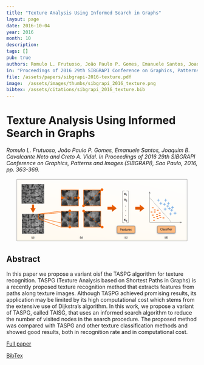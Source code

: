 ```yaml
---
title: "Texture Analysis Using Informed Search in Graphs"
layout: page
date: 2016-10-04
year: 2016
month: 10
description:
tags: []
pub: true
authors: Romulo L. Frutuoso, João Paulo P. Gomes, Emanuele Santos, Joaquim B. Cavalcante Neto and Creto A. Vidal
in: "Proceedings of 2016 29th SIBGRAPI Conference on Graphics, Patterns and Images (SIBGRAPI), Sao Paulo, pp. 363-369"
file: /assets/papers/sibgrapi-2016-texture.pdf
image:  /assets/images/thumbs/sibgrapi_2016_texture.png
bibtex: /assets/citations/sibgrapi_2016_texture.bib
---
```


# Texture Analysis Using Informed Search in Graphs

*Romulo L. Frutuoso, João Paulo P. Gomes, Emanuele Santos, Joaquim B. Cavalcante Neto and Creto A. Vidal. In Proceedings of 2016 29th SIBGRAPI Conference on Graphics, Patterns and Images (SIBGRAPI), Sao Paulo, 2016, pp. 363-369.*

<center><img src="/assets/images/thumbs/sibgrapi_2016_texture.png" style="width: 90%;" /></center>

## Abstract

In this paper we propose a variant oisf the TASPG algorithm for texture recognition. TASPG (Texture Analysis based on Shortest Paths in Graphs) is a recently proposed texture recognition method that extracts features from paths along texture images. Although TASPG achieved promising results, its application may be limited by its high computational cost which stems from the extensive use of Dijkstra’s algorithm. In this work, we propose a variant of TASPG, called TAISG, that uses an informed search algorithm to reduce the number of visited nodes in the search procedure. The proposed method was compared with TASPG and other texture classification methods and showed good results, both in recognition rate and in computational cost.


[Full paper](/assets/papers/sibgrapi-2016-texture.pdf)

[BibTex](/assets/citations/sibgrapi_2016_texture.bib)